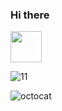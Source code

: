 ### Hi there
 <img src="https://github.com/KarynaMisnik/KarynaMisnik/assets/96831988/b01ef0a8-b659-4ab8-9c9a-d2b87ef43f22" width="50" height="50"/>





![11](https://github.com/KarynaMisnik/KarynaMisnik/assets/96831988/bb53de26-8e56-4a42-a236-8662c58808e0)



![octocat](https://github.com/KarynaMisnik/KarynaMisnik/assets/96831988/7bdecc47-af08-4614-bc52-1f79a1c83645)
